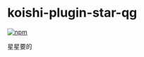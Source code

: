# koishi-plugin-star-qg

[![npm](https://img.shields.io/npm/v/koishi-plugin-star-qg?style=flat-square)](https://www.npmjs.com/package/koishi-plugin-star-qg)

星星要的

